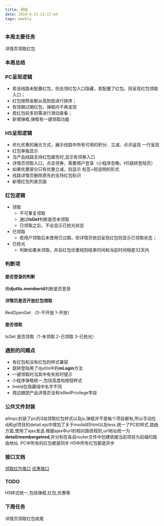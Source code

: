 ```yaml
---
title: 周报
date: 2019-4-21 22:17:44
tags: weekly
---
```


### 本周主要任务

详情页领取红包

### 本周总结

### **PC呈现逻辑**
* 若该线路未配置红包，则去领红包入口隐藏，若配置了红包，则呈现红包领取入口；
* 红包按照金额从高到低进行排序；
* 有效期过期红包，弹框内不再呈现
* 若红包较多则需进行滑动查看；
* 新增弹框,弹框有一键领取功能
### H5呈现逻辑
* 优化优惠的展示方式，展示线路中所有可用的积分、立减、点评返现 一行呈现
* 红包单独显示
* 当产品线路支持红包属性时,显示有领券入口
* 详情页领取入口，点击领券，需要用户登录（小程序忽略，H5跳转登陆页）
* 如果优惠部分只有优惠立减，则显示 标签+短说明的形式
* 线路详情页删除原先的支持红包标识
* 新增红包列表页面
### 红包逻辑
* 领取
  * 不可重复领取
  * 通过**IsGet**判断是否未领取
  * 已领取之后，不会显示已抢光状态
* 已领取
  * 若用户领取后未使用已过期，但详情页依旧呈现红包则显示已领取状态；
* 已抢光
  * 判断如果未领取，并且红包优惠规则结束时间和当前时间相差32天内
### 判断项
#### 是否登录的判断
用**djutils.memberid**判断是否登录

#### 详情页是否开放红包领取
RedOpenGet （0-不开放 1-开放）
#### 是否领取
IsGet 是否领取（1-未领取 2-已领取 3-已抢光）

### 遇到的问题点
* 有红包和没有红包的样式兼容
* 跳转登陆用了djutils中的**mLogin**方法
* 一键领取时当其中有失败时提示
* 小程序弹框统一,包括高度和按钮样式
* lineId在隐藏域中名字不同
* 周边跟团产品详情页没有IsRedPrivilege字段
### 公共文件封装
allinpc封装了pc的3站领取红包样式以及js,弹框并不是每个项目都有,所以手动在dj和gt项目的detail.ejs中增加了关于modal的html以及less.统一了PC的样式
路由方面,使用了ajax发送.根据ajax中url的相对路径规则,url地址统一为**detail/membergetred**,并分别在各自router文件中创建依据当前项目为前缀的路由地址.
PC中所有的红包都是同步
H5中所有红包都是异步
### 接口文档
[领取红包接口](http://dsf.17usoft.com/wiki/service/dsf.gl.core.campaign.api/16.1.0.0/component/membergetred/detail)
[优惠接口](http://dsf.t.17usoft.com/wiki/service/dsf.dj.marketing/8.0.0.0/preferentialquery/getproductpreferential/detail)

### TODO
H5样式统一,包括弹框,红包,优惠等


### 下周任务

详情页领取红包收尾